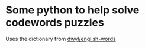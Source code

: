 # Some python to help solve codewords puzzles

Uses the dictionary from [dwyl/english-words](https://github.com/dwyl/english-words)